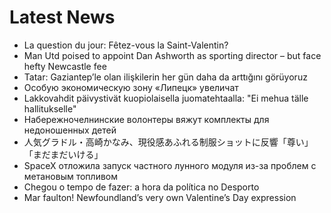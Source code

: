 # Latest News
-  La question du jour: Fêtez-vous la Saint-Valentin?
-  Man Utd poised to appoint Dan Ashworth as sporting director – but face hefty Newcastle fee
-  Tatar: Gaziantep’le olan ilişkilerin her gün daha da arttığını görüyoruz
-  Особую экономическую зону «Липецк» увеличат
-  Lakkovahdit päivystivät kuopiolaisella juomatehtaalla: "Ei mehua tälle hallitukselle"
-  Набережночелнинские волонтеры вяжут комплекты для недоношенных детей
-  人気グラドル・高崎かなみ、現役感あふれる制服ショットに反響「尊い」「まだまだいける」
-  SpaceX отложила запуск частного лунного модуля из-за проблем с метановым топливом
-  Chegou o tempo de fazer: a hora da política no Desporto
-  Mar faulton! Newfoundland’s very own Valentine’s Day expression
